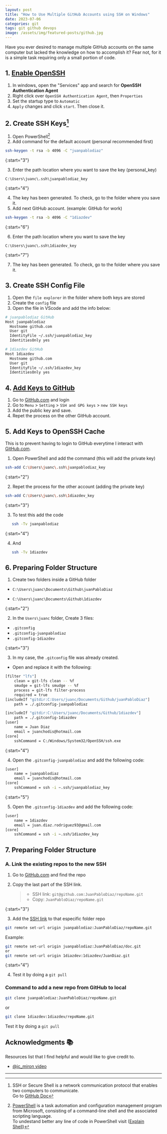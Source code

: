 ```yaml
---
layout: post
title: "How to Use Multiple GitHub Accounts using SSH on Windows"
date: 2023-07-06
categories: git
tags: git github devops
image: /assets/img/featured-posts/github.jpg
---
```


Have you ever desired to manage multiple GitHub accounts on the same computer but lacked the knowledge on how to accomplish it? Fear not, for it is a simple task requiring only a small portion of code.

## 1. [Enable OpenSSH](https://dev.to/jasoncruzdev/activating-your-openssh-authentication-agent-in-windows-10-1fdh)

1. In windows, open the "Services" app and search for **OpenSSH Authentication Agent**
2. Right click over `OpenSSH Authentication Agent`, then `Properties`
3. Set the startup type to `Automatic`
4. `Apply` changes and click `start`. Then close it.

## 2. Create SSH Keys[^SSH]

1. Open PowerShell[^help]
2. Add command for the default account (personal recommended first)

```bash
ssh-keygen -t rsa -b 4096 -C "juanpablodiaz"
```

{:start="3"}

3. Enter the path location where you want to save the key (personal_key)

```text
C:\Users\juanc\.ssh\juanpablodiaz_key
```

{:start="4"}

4. The key has been generated. To check, go to the folder where you save it.
5. Add next GitHub account. (example: GitHub for work)

```bash
ssh-keygen -t rsa -b 4096 -C "1diazdev"
```

{:start="6"}

6. Enter the path location where you want to save the key

```text
C:\Users\juanc\.ssh\1diazdev_key
```

{:start="7"}

7. The key has been generated. To check, go to the folder where you save it.

## 3. Create SSH Config File

1. Open the `file explorer` in the folder where both keys are stored
2. Create the `config` file
3. Open the file in VScode and add the info below:

```bash
# juanpablodiaz GitHub
Host juanpablodiaz
  Hostname github.com
  User git
  IdentityFile ~/.ssh/juanpablodiaz_key
  IdentitiesOnly yes

# 1diazdev GitHub
Host 1diazdev
  Hostname github.com
  User git
  IdentityFile ~/.ssh/1diazdev_key
  IdentitiesOnly yes
```

## 4. [Add Keys to GitHub](https://docs.github.com/en/authentication/connecting-to-github-with-ssh/adding-a-new-ssh-key-to-your-github-account)

1. Go to [GitHub.com](https://github.com/) and login
2. Go to `Menu` > `Setting` > `SSH and GPG keys` > `new SSH keys`
3. Add the public key and save.
4. Repet the process on the other GitHub account.

## 5. Add Keys to OpenSSH Cache

This is to prevent having to login to GitHub everytime I interact with [GitHub.com](https://github.com/).

1. Open PowerShell and add the command (this will add the private key)

```bash
ssh-add C:\Users\juanc\.ssh\juanpablodiaz_key
```

{:start="2"}

2. Repet the process for the other account (adding the private key)

```bash
ssh-add C:\Users\juanc\.ssh\1diazdev_key
```

{:start="3"}

3. To test this add the code

```bash
   ssh -Tv juanpablodiaz
```

{:start="4"}

4. And

```bash
   ssh -Tv 1diazdev
```

## 6. Preparing Folder Structure

1. Create two folders inside a GitHub folder

- `C:\Users\juanc\Documents\Github\juanPabloDiaz`

- `C:\Users\juanc\Documents\Github\1diazdev`

{:start="2"}

2. In the `Users\juanc` folder, Create 3 files:

- `.gitconfig`
- `.gitconfig-juanpablodiaz`
- `.gitconfig-1diazdev`

{:start="3"}

3. In my case, the `.gitconfig` file was already created.

- Open and replace it with the following:

```bash
[filter "lfs"]
	clean = git-lfs clean -- %f
	smudge = git-lfs smudge -- %f
	process = git-lfs filter-process
	required = true
[includeIf "gitdir:C:Users/juanc/Documents/Github/juanPabloDiaz"]
	path = ./.gitconfig-juanpablodiaz

[includeIf "gitdir:C:\Users/juanc/Documents/Github/1diazdev"]
	path = ./.gitconfig-1diazdev
[user]
	name = Juan Diaz
	email = juanchodis@hotmail.com
[core]
	sshCommand = C:/Windows/System32/OpenSSH/ssh.exe
```

{:start="4"}

4. Open the `.gitconfig-juanpablodiaz` and add the following code:

```bash
[user]
	name = juanpablodiaz
	email = juanchodis@hotmail.com
[core]
	sshCommand = ssh -i ~.ssh/juanpablodiaz_key
```

{:start="5"}

5. Open the `.gitconfig-1diazdev` and add the following code:

```bash
[user]
	name = 1diazdev
	email = juan.diaz.rodriguez93@gmail.com
[core]
	sshCommand = ssh -i ~.ssh/1diazdev_key
```

## 7. Preparing Folder Structure

### A. Link the existing repos to the new SSH

1. Go to [GitHub.com](https://github.com/) and find the repo
2. Copy the last part of the SSH link.

   > - SSH link: `git@github.com:JuanPabloDiaz/repoName.git`<br>
   > - Copy: `JuanPabloDiaz/repoName.git`

{:start="3"}

3. Add the [SSH link][id1] to that especific folder repo

[id1]: ## "JuanPabloDiaz/repoName.git"

```bash
git remote set-url origin juanpablodiaz:JuanPabloDiaz/repoName.git
```

Example:

```bash
git remote set-url origin juanpablodiaz:JuanPabloDiaz/doc.git
or
git remote set-url origin 1diazdev:1diazdev/JuanDiaz.git
```

{:start="4"}

4. Test it by doing a `git pull`

### Command to add a new repo from GitHub to local

```bash
git clone juanpablodiaz:JuanPabloDiaz/repoName.git
```

or

```bash
git clone 1diazdev:1diazdev/repoName.git
```

Test it by doing a `git pull`

<!-- ACKNOWLEDGMENTS -->

## Acknowledgments 📚

Resources list that I find helpful and would like to give credit to.

- [@jc_miron video](https://www.youtube.com/watch?v=6lA0oPoFCAE)

---

<!-- ## Footnote -->

[^SSH]:
    SSH or Secure Shell is a network communication protocol that enables two computers to communicate.<br>
    Go to [GitHub Doc](https://docs.github.com/en/authentication/connecting-to-github-with-ssh)

[^help]:
    [PowerShell](https://learn.microsoft.com/en-us/powershell/) is a task automation and configuration management program from Microsoft, consisting of a command-line shell and the associated scripting language.<br>
    To undestand better any line of code in PowerShell visit ([Explain Shell](https://explainshell.com/))
